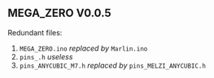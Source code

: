 ## MEGA_ZERO V0.0.5
Redundant files:
1. `MEGA_ZERO.ino` *replaced by* `Marlin.ino`
2. `pins_.h` *useless*
3. `pins_ANYCUBIC_M7.h` *replaced by* `pins_MELZI_ANYCUBIC.h`